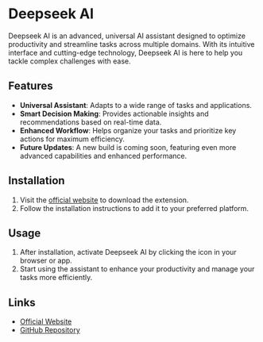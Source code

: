 # Deepseek AI

Deepseek AI is an advanced, universal AI assistant designed to optimize productivity and streamline tasks across multiple domains. With its intuitive interface and cutting-edge technology, Deepseek AI is here to help you tackle complex challenges with ease.

## Features

- **Universal Assistant**: Adapts to a wide range of tasks and applications.
- **Smart Decision Making**: Provides actionable insights and recommendations based on real-time data.
- **Enhanced Workflow**: Helps organize your tasks and prioritize key actions for maximum efficiency.
- **Future Updates**: A new build is coming soon, featuring even more advanced capabilities and enhanced performance.

## Installation

1. Visit the [official website](https://chromewebstore.google.com/detail/deepseek-ai/npphdmcakmfhllhblkealgkeefamebih) to download the extension.
2. Follow the installation instructions to add it to your preferred platform.

## Usage

1. After installation, activate Deepseek AI by clicking the icon in your browser or app.
2. Start using the assistant to enhance your productivity and manage your tasks more efficiently.

## Links

- [Official Website](https://chromewebstore.google.com/detail/deepseek-ai/npphdmcakmfhllhblkealgkeefamebih)
- [GitHub Repository](https://github.com/egmalt/deepseek-ai)
